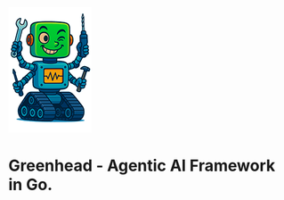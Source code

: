 <!--

Hello curious person!  This is the gussied-up GitHub-centric version of the
README.md file.

It is auto-generated.  See the top-level justfile for details.

-->

<!-- TODO: badges, doc links, etc.

Don't really want that stuff cluttering up the Go docs.

-->

![provisional greenhead mascot](/assets/src/webui/greenhead-150x225.png)

# Greenhead - Agentic AI Framework in Go.
